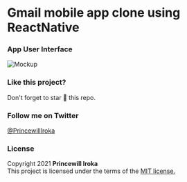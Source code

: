# Gmail mobile app clone using ReactNative


### App User Interface

![Mockup](https://imgur.com/bIHpLyA.png)

### Like this project?
Don't forget to star :star2: this repo.

### Follow me on Twitter
[@PrincewillIroka](https://twitter.com/PrincewillIroka)

### License
Copyright 2021 **Princewill Iroka** \
This project is licensed under the terms of the [MIT license.](https://github.com/PrincewillIroka/gmail_clone/blob/main/LICENSE)

